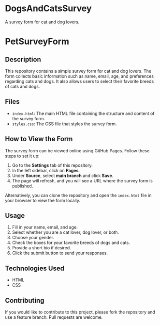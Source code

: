 # DogsAndCatsSurvey
A survey form for cat and dog lovers.


# PetSurveyForm

## Description

This repository contains a simple survey form for cat and dog lovers. The form collects basic information such as name, email, age, and preferences regarding cats and dogs. It also allows users to select their favorite breeds of cats and dogs.

## Files

- `index.html`: The main HTML file containing the structure and content of the survey form.
- `styles.css`: The CSS file that styles the survey form.

## How to View the Form

The survey form can be viewed online using GitHub Pages. Follow these steps to set it up:

1. Go to the **Settings** tab of this repository.
2. In the left sidebar, click on **Pages**.
3. Under **Source**, select **main branch** and click **Save**.
4. The page will refresh, and you will see a URL where the survey form is published.

Alternatively, you can clone the repository and open the `index.html` file in your browser to view the form locally.

## Usage

1. Fill in your name, email, and age.
2. Select whether you are a cat lover, dog lover, or both.
3. Choose your gender.
4. Check the boxes for your favorite breeds of dogs and cats.
5. Provide a short bio if desired.
6. Click the submit button to send your responses.

## Technologies Used

- HTML
- CSS

## Contributing

If you would like to contribute to this project, please fork the repository and use a feature branch. Pull requests are welcome.


